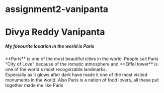 # assignment2-vanipanta

<h1>Divya Reddy Vanipanta</h1>

<h5>My favourite location in the world is Paris</h5>

<p>**Paris** is one of the most beautiful cities in the world. People call Paris "City of Love" because of the romatic atmosphere and **Eiffel tower** is one of the world's most recognizable landmarks. <br>Especially as it glows after dark have made it one of the most visited monuments in the world. Also Paris is a nation of food lovers, all these put together made me like Paris</p>